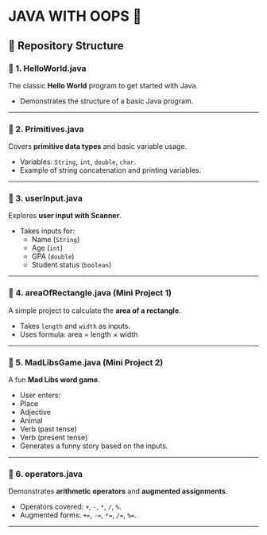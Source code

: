 # JAVA WITH OOPS 🚀

## 📂 Repository Structure

### 🔹 1. HelloWorld.java
The classic **Hello World** program to get started with Java.
- Demonstrates the structure of a basic Java program.

---

### 🔹 2. Primitives.java
Covers **primitive data types** and basic variable usage.
- Variables: `String`, `int`, `double`, `char`.
- Example of string concatenation and printing variables.

---

### 🔹 3. userInput.java
Explores **user input with Scanner**.
- Takes inputs for:
  - Name (`String`)
  - Age (`int`)
  - GPA (`double`)
  - Student status (`boolean`)

---

### 🔹 4. areaOfRectangle.java (Mini Project 1)
A simple project to calculate the **area of a rectangle**.
- Takes `length` and `width` as inputs.
- Uses formula: area = length × width

---

### 🔹 5. MadLibsGame.java (Mini Project 2)
A fun **Mad Libs word game**.
- User enters:
- Place
- Adjective
- Animal
- Verb (past tense)
- Verb (present tense)
- Generates a funny story based on the inputs.

---

### 🔹 6. operators.java
Demonstrates **arithmetic operators** and **augmented assignments**.
- Operators covered: `+`, `-`, `*`, `/`, `%`.
- Augmented forms: `+=`, `-=`, `*=`, `/=`, `%=`.

---